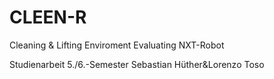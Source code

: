 CLEEN-R
=======

Cleaning &amp; Lifting Enviroment Evaluating NXT-Robot

Studienarbeit 5./6.-Semester Sebastian Hüther&Lorenzo Toso
